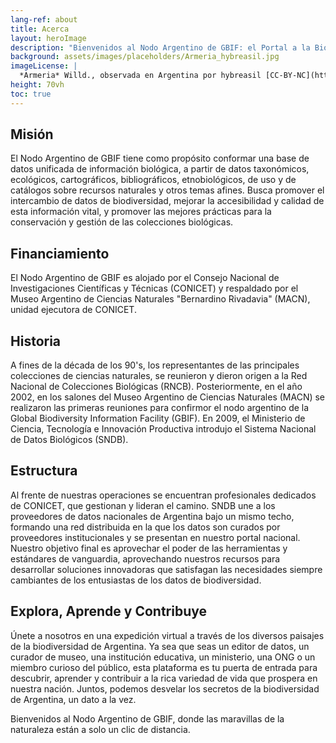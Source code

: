 ```yaml
---
lang-ref: about
title: Acerca
layout: heroImage
description: "Bienvenidos al Nodo Argentino de GBIF: el Portal a la Biodiversidad de Argentina"
background: assets/images/placeholders/Armeria_hybreasil.jpg
imageLicense: |
  *Armeria* Willd., observada en Argentina por hybreasil [CC-BY-NC](http://creativecommons.org/licenses/by-nc/4.0/) via [ArgentiNat](https://www.argentinat.org/observations/192394172)
height: 70vh
toc: true
---
```


## Misión
El Nodo Argentino de GBIF tiene como propósito conformar una base de datos unificada de información biológica, a partir de datos taxonómicos, ecológicos, cartográficos, bibliográficos, etnobiológicos, de uso y de catálogos sobre recursos naturales y otros temas afines.
Busca promover el intercambio de datos de biodiversidad, mejorar la accesibilidad y calidad de esta información vital, y promover las mejores prácticas para la conservación y gestión de las colecciones biológicas. 


## Financiamiento
El Nodo Argentino de GBIF es alojado por el Consejo Nacional de Investigaciones Científicas y Técnicas (CONICET) y respaldado por el Museo Argentino de Ciencias Naturales "Bernardino Rivadavia" (MACN), unidad ejecutora de CONICET. 

## Historia
A fines de la década de los 90's, los representantes de las principales colecciones de ciencias naturales, se reunieron y dieron origen a la Red Nacional de Colecciones Biológicas (RNCB). Posteriormente, en el año 2002, en los salones del Museo Argentino de Ciencias Naturales (MACN) se realizaron las primeras reuniones para confirmor el nodo argentino de la Global Biodiversity Information Facility (GBIF). En 2009, el Ministerio de Ciencia, Tecnología e Innovación Productiva introdujo el Sistema Nacional de Datos Biológicos (SNDB).

## Estructura
Al frente de nuestras operaciones se encuentran profesionales dedicados de CONICET, que gestionan y lideran el camino. SNDB une a los proveedores de datos nacionales de Argentina bajo un mismo techo, formando una red distribuida en la que los datos son curados por proveedores institucionales y se presentan en nuestro portal nacional. Nuestro objetivo final es aprovechar el poder de las herramientas y estándares de vanguardia, aprovechando nuestros recursos para desarrollar soluciones innovadoras que satisfagan las necesidades siempre cambiantes de los entusiastas de los datos de biodiversidad.

## Explora, Aprende y Contribuye
Únete a nosotros en una expedición virtual a través de los diversos paisajes de la biodiversidad de Argentina. Ya sea que seas un editor de datos, un curador de museo, una institución educativa, un ministerio, una ONG o un miembro curioso del público, esta plataforma es tu puerta de entrada para descubrir, aprender y contribuir a la rica variedad de vida que prospera en nuestra nación. Juntos, podemos desvelar los secretos de la biodiversidad de Argentina, un dato a la vez.

Bienvenidos al Nodo Argentino de GBIF, donde las maravillas de la naturaleza están a solo un clic de distancia.
